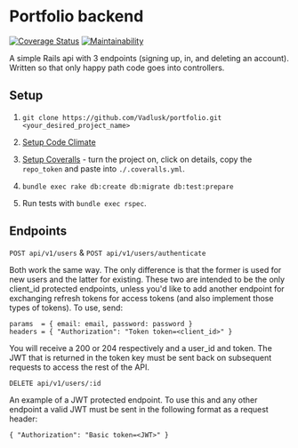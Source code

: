 # Portfolio backend
[![Coverage Status](https://coveralls.io/repos/github/Vadlusk/portfolio/badge.svg?branch=main)](https://coveralls.io/github/Vadlusk/portfolio?branch=main) [![Maintainability](https://api.codeclimate.com/v1/badges/1f8a15b270dfe3a26b0c/maintainability)](https://codeclimate.com/github/Vadlusk/portfolio/maintainability)

A simple Rails api with 3 endpoints (signing up, in, and deleting an account).  
Written so that only happy path code goes into controllers.

## Setup

1. `git clone https://github.com/Vadlusk/portfolio.git <your_desired_project_name>`
1. [Setup Code Climate](https://codeclimate.com/dashboard)
1. [Setup Coveralls](https://coveralls.io/) - turn the project on, click on details, copy the `repo_token` and paste into `./.coveralls.yml`.

1. `bundle exec rake db:create db:migrate db:test:prepare`
1. Run tests with `bundle exec rspec`.

## Endpoints

`POST api/v1/users` & `POST api/v1/users/authenticate`

Both work the same way. The only difference is that the former is used for new users and the latter for existing. These two are intended to be the only client_id protected endpoints, unless you'd like to add another endpoint for exchanging refresh tokens for access tokens (and also implement those types of tokens). To use, send:

```
params  = { email: email, password: password }  
headers = { "Authorization": "Token token=<client_id>" }
```

You will receive a 200 or 204 respectively and a user_id and token. The JWT that is returned in the token key must be sent back on subsequent requests to access the rest of the API.

`DELETE api/v1/users/:id`

An example of a JWT protected endpoint. To use this and any other endpoint a valid JWT must be sent in the following format as a request header:

```
{ "Authorization": "Basic token=<JWT>" }
```
